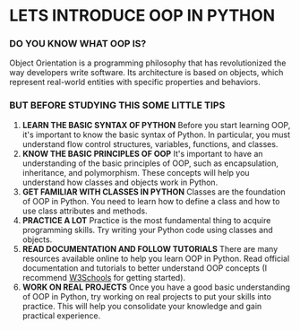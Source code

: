 # LETS INTRODUCE OOP IN PYTHON
### DO YOU KNOW WHAT OOP IS?
Object Orientation is a programming philosophy that has revolutionized the way developers write software. Its architecture is based on objects, which represent real-world entities with specific properties and behaviors.
### BUT BEFORE STUDYING THIS SOME LITTLE TIPS
1. **LEARN THE BASIC SYNTAX OF PYTHON**
Before you start learning OOP, it's important to know the basic syntax of Python. In particular, you must understand flow control structures, variables, functions, and classes.
2. **KNOW THE BASIC PRINCIPLES OF OOP**
It's important to have an understanding of the basic principles of OOP, such as encapsulation, inheritance, and polymorphism. These concepts will help you understand how classes and objects work in Python.
3. **GET FAMILIAR WITH CLASSES IN PYTHON**
Classes are the foundation of OOP in Python. You need to learn how to define a class and how to use class attributes and methods.
4. **PRACTICE A LOT**
Practice is the most fundamental thing to acquire programming skills. Try writing your Python code using classes and objects.
5. **READ DOCUMENTATION AND FOLLOW TUTORIALS**
There are many resources available online to help you learn OOP in Python. Read official documentation and tutorials to better understand OOP concepts (I recommend [W3Schools](https://www.w3schools.com/python/) for getting started).
6. **WORK ON REAL PROJECTS**
Once you have a good basic understanding of OOP in Python, try working on real projects to put your skills into practice. This will help you consolidate your knowledge and gain practical experience.
